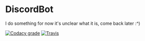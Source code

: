 # DiscordBot
I do something for now it's unclear what it is, come back later :^)

[![Codacy grade](https://img.shields.io/codacy/grade/e27821fb6289410b8f58338c7e0bc686.svg?style=flat-square)](https://app.codacy.com/project/Huex/DiscordBot/dashboard?branchId=7863011)
[![Travis](https://img.shields.io/travis/USER/REPO.svg?style=flat-square)](https://travis-ci.org/Huex/DiscordBot.svg?branch=master)
